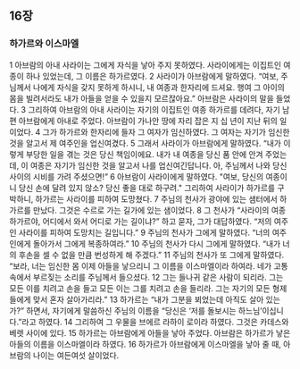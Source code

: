 ## 16장
### 하가르와 이스마엘
1 아브람의 아내 사라이는 그에게 자식을 낳아 주지 못하였다. 사라이에게는 이집트인 여종이 하나 있었는데, 그 이름은 하가르였다.
2 사라이가 아브람에게 말하였다. “여보, 주님께서 나에게 자식을 갖지 못하게 하시니, 내 여종과 한자리에 드셔요. 행여 그 아이의 몸을 빌려서라도 내가 아들을 얻을 수 있을지 모르잖아요.” 아브람은 사라이의 말을 들었다.
3 그리하여 아브람의 아내 사라이는 자기의 이집트인 여종 하가르를 데려다, 자기 남편 아브람에게 아내로 주었다. 아브람이 가나안 땅에 자리 잡은 지 십 년이 지난 뒤의 일이었다.
4 그가 하가르와 한자리에 들자 그 여자가 임신하였다. 그 여자는 자기가 임신한 것을 알고서 제 여주인을 업신여겼다.
5 그래서 사라이가 아브람에게 말하였다. “내가 이렇게 부당한 일을 겪는 것은 당신 책임이에요. 내가 내 여종을 당신 품 안에 안겨 주었는데, 이 여종은 자기가 임신한 것을 알고서 나를 업신여긴답니다. 아, 주님께서 나와 당신 사이의 시비를 가려 주셨으면!”
6 아브람이 사라이에게 말하였다. "여보, 당신의 여종이니 당신 손에 달려 있지 않소? 당신 좋을 대로 하구려." 그리하여 사라이가 하가르를 구박하니, 하가르는 사라이를 피하여 도망쳤다.
7 주님의 천사가 광야에 있는 샘터에서 하가르를 만났다. 그것은 수르로 가는 길가에 있는 샘이었다.
8 그 천사가 “사라이의 여종 하가르야, 어디에서 와서 어디로 가는 길이냐?” 하고 묻자, 그가 대답하였다. “저의 여주인 사라이를 피하여 도망치는 길입니다.”
9 주님의 천사가 그에게 말하였다. “너의 여주인에게 돌아가서 그에게 복종하여라.”
10 주님의 천사가 다시 그에게 말하였다. “내가 너의 후손을 셀 수 없을 만큼 번성하게 해 주겠다.”
11 주님의 천사가 또 그에게 말하였다. “보라, 너는 임신한 몸 이제 아들을 낳으리니 그 이름을 이스마엘이라 하여라. 네가 고통 속에서 부르짖는 소리를 주님께서 들으셨다.
12 그는 들나귀 같은 사람이 되리라. 그는 모든 이를 치려고 손을 들고 모든 이는 그를 치려고 손을 들리라. 그는 자기의 모든 형제들에게 맞서 혼자 살아가리라.”
13 하가르는 “내가 그분을 뵈었는데 아직도 살아 있는가?” 하면서, 자기에게 말씀하신 주님의 이름을 “당신은 ‘저를 돌보시는 하느님’이십니다.”라고 하였다.
14 그리하여 그 우물을 브에르 라하이 로이라 하였다. 그것은 카데스와 베렛 사이에 있다.
15 하가르는 아브람에게 아들을 낳아 주었다. 아브람은 하가르가 낳은 아들의 이름을 이스마엘이라 하였다.
16 하가르가 아브람에게 이스마엘을 낳아 줄 때, 아브람의 나이는 여든여섯 살이었다.
